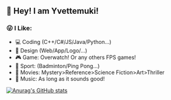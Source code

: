 ## 👋 Hey! I am Yvettemuki!

### 😜 I Like:

- 💻 Coding (C++/C#/JS/Java/Python...)
- 🎀 Design (Web/App/Logo/...) 
- 🎮 Game: Overwatch! Or any others FPS games!
- 🏸 Sport: (Badminton/Ping Pong...)
- 👀 Movies: Mystery>Reference>Science Fiction>Art>Thriller
- 🎵 Music: As long as it sounds good!

[![Anurag's GitHub stats](https://github-readme-stats-one-bice.vercel.app/api?username=yvettemuki&show_icons=true&role=OWNER,ORGANIZATION_MEMBER,COLLABORATOR&hide_title=true)](https://github.com/anuraghazra/github-readme-stats)
